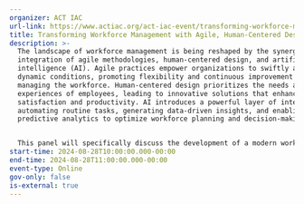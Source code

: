 ```yaml
---
organizer: ACT IAC
url-link: https://www.actiac.org/act-iac-event/transforming-workforce-management-agile-human-centered-design-and-ai
title: Transforming Workforce Management with Agile, Human-Centered Design and AI
description: >-
  The landscape of workforce management is being reshaped by the synergistic
  integration of agile methodologies, human-centered design, and artificial
  intelligence (AI). Agile practices empower organizations to swiftly adapt to
  dynamic conditions, promoting flexibility and continuous improvement in
  managing the workforce. Human-centered design prioritizes the needs and
  experiences of employees, leading to innovative solutions that enhance job
  satisfaction and productivity. AI introduces a powerful layer of intelligence,
  automating routine tasks, generating data-driven insights, and enabling
  predictive analytics to optimize workforce planning and decision-making.


  This panel will specifically discuss the development of a modern workforce management solution for the Forest Service. We will explore how these elements combine to create a comprehensive system to manage workforce and recruiting needs, making the Forest Service's workforce management more dynamic, responsive, and efficient. Join us to discover how these cutting-edge approaches can transform the Forest Service's workforce management practices, driving success and innovation in managing their unique workforce challenges.
start-time: 2024-08-28T10:00:00.000-00:00
end-time: 2024-08-28T11:00:00.000-00:00
event-type: Online
gov-only: false
is-external: true
---
```

